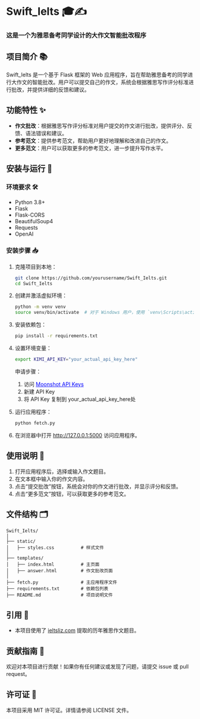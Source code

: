 # Swift_Ielts 🎓✍️

### 这是一个为雅思备考同学设计的大作文智能批改程序

## 项目简介 📚

Swift_Ielts 是一个基于 Flask 框架的 Web 应用程序，旨在帮助雅思备考的同学进行大作文的智能批改。用户可以提交自己的作文，系统会根据雅思写作评分标准进行批改，并提供详细的反馈和建议。

## 功能特性 ✨

- **作文批改**：根据雅思写作评分标准对用户提交的作文进行批改，提供评分、反馈、语法错误和建议。
- **参考范文**：提供参考范文，帮助用户更好地理解和改进自己的作文。
- **更多范文**：用户可以获取更多的参考范文，进一步提升写作水平。

## 安装与运行 🚀

### 环境要求 🛠️

- Python 3.8+
- Flask
- Flask-CORS
- BeautifulSoup4
- Requests
- OpenAI

### 安装步骤 📥

1. 克隆项目到本地：
    ```sh
    git clone https://github.com/yourusername/Swift_Ielts.git
    cd Swift_Ielts
    ```

2. 创建并激活虚拟环境：
    ```sh
    python -m venv venv
    source venv/bin/activate  # 对于 Windows 用户，使用 `venv\Scripts\activate`
    ```

3. 安装依赖包：
    ```sh
    pip install -r requirements.txt
    ```

4. 设置环境变量：
    ```sh
    export KIMI_API_KEY="your_actual_api_key_here"
    ```
    申请步骤：
    1. 访问 <a href="https://platform.moonshot.cn/console/api-keys" style="color:blue;">Moonshot API Keys</a>
    2. 新建 API Key
    3. 将 API Key 复制到 your_actual_api_key_here处

5. 运行应用程序：
    ```sh
    python fetch.py
    ```

6. 在浏览器中打开 <a href="http://127.0.0.1:5000" style="color:green;">http://127.0.0.1:5000</a> 访问应用程序。

## 使用说明 📖

1. 打开应用程序后，选择或输入作文题目。
2. 在文本框中输入你的作文内容。
3. 点击“提交批改”按钮，系统会对你的作文进行批改，并显示评分和反馈。
4. 点击“更多范文”按钮，可以获取更多的参考范文。

## 文件结构 🗂️

```
Swift_Ielts/
│
├── static/
│   ├── styles.css          # 样式文件
│
├── templates/
│   ├── index.html          # 主页面
│   ├── answer.html         # 作文批改页面
│
├── fetch.py                # 主应用程序文件
├── requirements.txt        # 依赖包列表
├── README.md               # 项目说明文件
```
## 引用 🔗

- 本项目使用了 [ieltsliz.com](https://ieltsliz.com) 提取的历年雅思作文题目。

## 贡献指南 🤝

欢迎对本项目进行贡献！如果你有任何建议或发现了问题，请提交 issue 或 pull request。

## 许可证 📄

本项目采用 MIT 许可证。详情请参阅 LICENSE 文件。